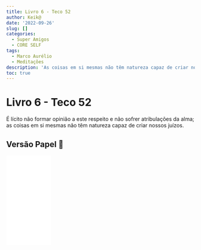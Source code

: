 ```yaml
---
title: Livro 6 - Teco 52
author: Keik@
date: '2022-09-26'
slug: []
categories:
  - Super Amigos
  - CORE SELF
tags:
  - Marco Aurélio
  - Meditações
description: 'As coisas em si mesmas não têm natureza capaz de criar nossos juízos'
toc: true
---
```


# Livro 6 - Teco 52

É lícito não formar opinião a este respeito e não sofrer atribulações da alma; as coisas em si mesmas não têm natureza capaz de criar nossos juízos.

## Versão Papel :book:
<iframe style="width:120px;height:240px;" marginwidth="0" marginheight="0" scrolling="no" frameborder="0" src="//ws-na.amazon-adsystem.com/widgets/q?ServiceVersion=20070822&OneJS=1&Operation=GetAdHtml&MarketPlace=BR&source=ss&ref=as_ss_li_til&ad_type=product_link&tracking_id=mundodekeika-20&language=pt_BR&marketplace=amazon&region=BR&placement=B092FVY4BB&asins=B092FVY4BB&linkId=37c5ec14221f61f811029aa88b520891&show_border=true&link_opens_in_new_window=true"></iframe>